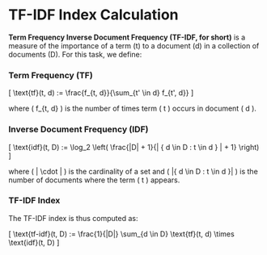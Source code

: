 # TF-IDF Index Calculation

**Term Frequency Inverse Document Frequency (TF-IDF, for short)** is a measure of the importance of a term (t) to a document (d) in a collection of documents (D). For this task, we define:

### Term Frequency (TF)

\[ \text{tf}(t, d) := \frac{f_{t, d}}{\sum_{t' \in d} f_{t', d}} \]

where \( f_{t, d} \) is the number of times term \( t \) occurs in document \( d \).

### Inverse Document Frequency (IDF)

\[ \text{idf}(t, D) := \log_2 \left( \frac{|D| + 1}{| \{ d \in D : t \in d \} | + 1} \right) \]

where \( | \cdot | \) is the cardinality of a set and \( |\{ d \in D : t \in d \}| \) is the number of documents where the term \( t \) appears.

### TF-IDF Index

The TF-IDF index is thus computed as:

\[ \text{tf-idf}(t, D) := \frac{1}{|D|} \sum_{d \in D} \text{tf}(t, d) \times \text{idf}(t, D) \]
